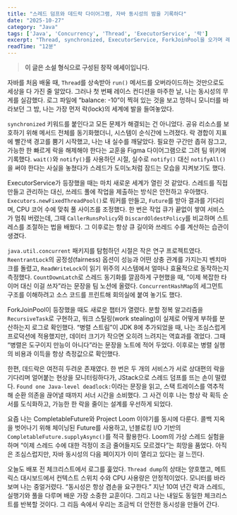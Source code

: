 ```yaml
---
title: "스레드 덤프와 데드락 다이어그램, 자바 동시성의 밤을 기록하다"
date: "2025-10-27"
category: "Java"
tags: ['Java', 'Concurrency', 'Thread', 'ExecutorService', '락']
excerpt: "Thread, synchronized, ExecutorService, ForkJoinPool을 오가며 레이스와 데드락을 추적했던 내 1인칭 동시성 일기"
readTime: "12분"
---
```


> **이 글은 소설 형식으로 구성된 창작 에세이입니다.**

자바를 처음 배울 때, `Thread`를 상속받아 `run()` 메서드를 오버라이드하는 것만으로도 세상을 다 가진 줄 알았다. 그러나 첫 번째 레이스 컨디션을 마주한 날, 나는 동시성의 무게를 실감했다. 로그 파일에 “balance: -10”이 찍혀 있는 것을 보고 멍하니 모니터를 바라보던 그 밤, 나는 가장 먼저 락(lock)의 세계에 발을 들여놓았다.

`synchronized` 키워드를 붙인다고 모든 문제가 해결되는 건 아니었다. 공유 리소스를 보호하기 위해 메서드 전체를 동기화했더니, 시스템이 순식간에 느려졌다. 락 경합이 지표에 빨간색 경고를 뿜기 시작했고, 나는 내 실수를 깨달았다. 필요한 구간만 좁혀 잠그고, 가능한 한 빠르게 락을 해제해야 한다는 교훈을 Figma 다이어그램으로 그려 팀 위키에 기록했다. `wait()`와 `notify()`를 사용하던 시절, 실수로 `notify()` 대신 `notifyAll()`을 써야 한다는 사실을 놓쳤다가 스레드가 도미노처럼 잠드는 모습을 지켜보기도 했다.

ExecutorService가 등장했을 때는 마치 새로운 세계가 열린 것 같았다. 스레드를 직접 만들고 관리하는 대신, 쓰레드 풀에 작업을 제출하는 방식은 안전하고 우아했다. `Executors.newFixedThreadPool()`로 워커를 만들고, `Future`를 받아 결과를 기다리며, CPU 코어 수에 맞춰 풀 사이즈를 조정했다. 한 번은 작업 큐가 끝없이 쌓여 서비스가 멈춰 버렸는데, 그때 `CallerRunsPolicy`와 `DiscardOldestPolicy`를 비교하며 스트레스를 조절하는 법을 배웠다. 그 이후로는 항상 큐 길이와 쓰레드 수를 계산하는 습관이 생겼다.

`java.util.concurrent` 패키지를 탐험하던 시절은 작은 연구 프로젝트였다. `ReentrantLock`의 공정성(fairness) 옵션이 성능과 어떤 상충 관계를 가지는지 벤치마크를 돌렸고, `ReadWriteLock`이 읽기 위주의 시스템에서 얼마나 효율적으로 동작하는지 측정했다. `CountDownLatch`로 스레드 동기화를 깔끔하게 구현했을 때, “이제 복잡한 타이머 대신 이걸 쓰자”라는 문장을 팀 노션에 올렸다. `ConcurrentHashMap`의 세그먼트 구조를 이해하려고 소스 코드를 프린트해 회의실에 붙여 놓기도 했다.

ForkJoinPool이 등장했을 때도 새로운 챕터가 열렸다. 분할 정복 알고리즘을 `RecursiveTask`로 구현하고, 워크 스틸링(work stealing)이 실제로 어떻게 부하를 분산하는지 로그로 확인했다. “병렬 스트림”이 JDK 8에 추가되었을 때, 나는 조심스럽게 프로덕션에 적용했지만, 데이터 크기가 작으면 오히려 느려지는 역효과를 겪었다. 그때 “병렬은 도구이지 만능이 아니다”라는 문장을 노트에 적어 두었다. 이후로는 병렬 실행의 비용과 이득을 항상 측정값으로 확인했다.

한편, 데드락은 여전히 두려운 존재였다. 한 번은 두 개의 서비스가 서로 상대편의 락을 기다리며 얼어붙는 현상을 모니터링하다가, JStack으로 스레드 덤프를 뜨는 손이 떨렸다. `Found one Java-level deadlock:`이라는 문장을 읽고, 스택 트레이스를 역추적해 순환 의존을 끊어낼 때까지 서너 시간을 소비했다. 그 사건 이후 나는 항상 락 획득 순서를 도식화하고, 가능한 한 락을 줄이는 설계를 우선하게 되었다.

요즘 나는 CompletableFuture와 Project Loom 이야기를 동시에 다룬다. 콜백 지옥을 벗어나기 위해 체이닝된 Future를 사용하고, 넌블로킹 I/O 기반의 `CompletableFuture.supplyAsync()`를 적극 활용한다. Loom의 가상 스레드 실험을 하며 “이제 스레드 수에 대한 걱정이 조금 줄어들지도 모르겠다”는 희망을 품었다. 아직은 조심스럽지만, 자바 동시성의 다음 페이지가 이미 열리고 있다는 걸 느낀다.

오늘도 배포 전 체크리스트에서 로그를 훑었다. `Thread dump`의 상태는 양호했고, 메트릭스 대시보드에서 컨텍스트 스위치 수와 CPU 사용량은 안정적이었다. 모니터를 바라보며 나는 중얼거렸다. “동시성은 항상 겸손을 요구한다.” 지난 10여 년간 락과 스레드, 실행기와 풀을 다루며 배운 가장 소중한 교훈이다. 그리고 나는 내일도 동일한 체크리스트를 반복할 것이다. 그 리듬 속에서 우리는 조금씩 더 안전한 동시성을 만들어 간다.
